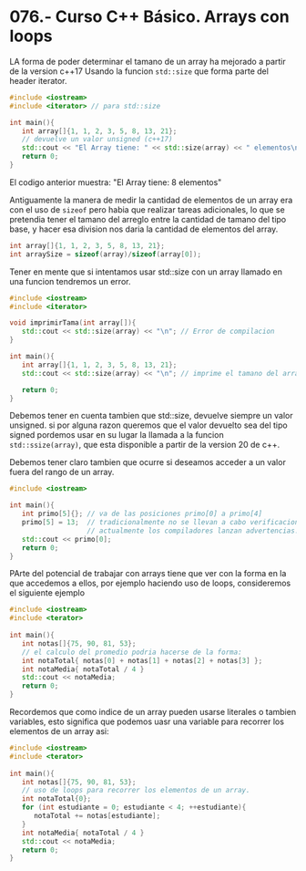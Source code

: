 076.- Curso C++ Básico. Arrays con loops
===

LA forma de poder determinar el tamano de un array ha mejorado a partir de la version c++17
Usando la funcion `std::size` que forma parte del header iterator.

```cpp
#include <iostream>
#include <iterator> // para std::size

int main(){
   int array[]{1, 1, 2, 3, 5, 8, 13, 21};
   // devuelve un valor unsigned (c++17)
   std::cout << "El Array tiene: " << std::size(array) << " elementos\n";
   return 0;
}

```
El codigo anterior muestra: "El Array tiene: 8 elementos"

Antiguamente la manera de medir la cantidad de elementos de un array era con el uso de `sizeof` pero habia que realizar tareas adicionales, lo que se pretendia tener el tamano del arreglo entre la cantidad de tamano del tipo base, y hacer esa division nos daria la cantidad de elementos del array.
```cpp
int array[]{1, 1, 2, 3, 5, 8, 13, 21};
int arraySize = sizeof(array)/sizeof(array[0]);
```

Tener en mente que si intentamos usar std::size con un array llamado en una funcion tendremos un error.
```cpp
#include <iostream>
#include <iterator>

void imprimirTama(int array[]){
   std::cout << std::size(array) << "\n"; // Error de compilacion
}

int main(){
   int array[]{1, 1, 2, 3, 5, 8, 13, 21};
   std::cout << std::size(array) << "\n"; // imprime el tamano del array

   return 0;
}
```


Debemos tener en cuenta tambien que std::size, devuelve siempre un valor unsigned. si por alguna razon queremos que el valor devuelto sea del tipo signed pordemos usar en su lugar la llamada a la funcion `std::ssize(array)`, que esta disponible a partir de la version 20 de c++.


Debemos tener claro tambien que ocurre si deseamos acceder a un valor fuera del rango de un array.

```cpp
#include <iostream>

int main(){
   int primo[5]{}; // va de las posiciones primo[0] a primo[4]
   primo[5] = 13;  // tradicionalmente no se llevan a cabo verificaciones asi que el valor si se insertara en la memoria.
                   // actualmente los compiladores lanzan advertencias.
   std::cout << primo[0];
   return 0;
}
```

PArte del potencial de trabajar con arrays tiene que ver con la forma en la que accedemos a ellos, por ejemplo haciendo uso de loops, consideremos el siguiente ejemplo
```cpp
#include <iostream>
#include <terator>
   
int main(){
   int notas[]{75, 90, 81, 53};
   // el calculo del promedio podria hacerse de la forma:
   int notaTotal{ notas[0] + notas[1] + notas[2] + notas[3] };
   int notaMedia{ notaTotal / 4 }
   std::cout << notaMedia;
   return 0;
}
```

Recordemos que como indice de un array pueden usarse literales o tambien variables, esto significa que podemos uasr una variable para recorrer los elementos de un array asi:
```cpp
#include <iostream>
#include <terator>
   
int main(){
   int notas[]{75, 90, 81, 53};
   // uso de loops para recorrer los elementos de un array.
   int notaTotal{0};
   for (int estudiante = 0; estudiante < 4; ++estudiante){
      notaTotal += notas[estudiante];
   }
   int notaMedia{ notaTotal / 4 }
   std::cout << notaMedia;
   return 0;
}
```
